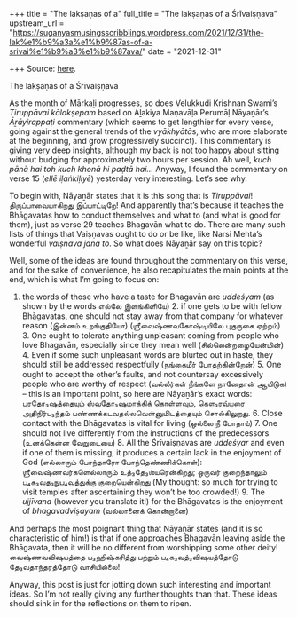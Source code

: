 +++
title = "The lakṣaṇas of a"
full_title = "The lakṣaṇas of a Śrīvaiṣṇava"
upstream_url = "https://suganyasmusingsscribblings.wordpress.com/2021/12/31/the-lak%e1%b9%a3a%e1%b9%87as-of-a-srivai%e1%b9%a3%e1%b9%87ava/"
date = "2021-12-31"

+++
Source: [here](https://suganyasmusingsscribblings.wordpress.com/2021/12/31/the-lak%e1%b9%a3a%e1%b9%87as-of-a-srivai%e1%b9%a3%e1%b9%87ava/).

The lakṣaṇas of a Śrīvaiṣṇava

As the month of Mārkaḻi progresses, so does Velukkudi Krishnan Swami’s *Tiruppāvai* *kālakṣepam* based on Aḻakiya Maṇavāḷa Perumāḷ Nāyaṉār’s *Āṟāyirappaṭi* commentary (which seems to get lengthier for every verse, going against the general trends of the *vyākhyātā*s, who are more elaborate at the beginning, and grow progressively succinct). This commentary is giving very deep insights, although my back is not too happy about sitting without budging for approximately two hours per session. Ah well, *kuch pānā hai toh kuch khonā hi paḍtā hai…* Anyway, I found the commentary on verse 15 (*ellē iḷaṅkiḷiyē*) yesterday very interesting. Let’s see why.

To begin with, Nāyaṉār states that it is this song that is *Tiruppāvai*! திருப்பாவையாகிறது இப்பாட்டிறே! And apparently that’s because it teaches the Bhāgavatas how to conduct themselves and what to (and what is good for them), just as verse 29 teaches Bhagavān what to do. There are many such lists of things that Vaiṣṇavas ought to do or be like, like Narsi Mehta’s wonderful *vaiṣnava jana to*. So what does Nāyaṉār say on this topic?

Well, some of the ideas are found throughout the commentary on this verse, and for the sake of convenience, he also recapitulates the main points at the end, which is what I’m going to focus on:

1.  the words of those who have a taste for Bhagavān are *uddeśyam* (as
    shown by the words எல்லே இளங்கிளியே) 2.  if one gets to be with fellow Bhāgavatas, one should not stay away
    from that company for whatever reason (இன்னம் உறங்குதியோ)
    (ஶ்ரீவைஷ்ணவகோஷ்டியிலே புகுருகை ஏற்றம்) 3.  One ought to tolerate anything unpleasant coming from people who
    love Bhagavān, especially since they mean well (சில்லென்றழையேன்மின்) 4.  Even if some such unpleasant words are blurted out in haste, they
    should still be addressed respectfully (நங்கைமீர் போதற்கின்றேன்) 5.  One ought to accept the other’s faults, and not countersay
    excessively people who are worthy of respect (வல்லீர்கள் நீங்களே நானேதான்
    ஆயிடுக) – this is an important point, so here are Nāyaṉār’s exact
    words: பரதோ₃ஷத்தையும் ஸ்வதோ₃ஷமாக்கிக் கொள்ளவும், கௌ₃ரவ்யரை அதிநிர்ப₃ந்தம்
    பண்ணக்கடவதல்லவென்னுமிடத்தையும் சொல்கிலுறது. 6.  Close contact with the Bhāgavatas is vital for living (ஒல்லை நீ போதாய்) 7.  One should not live differently from the instructions of the
    predecessors (உனக்கென்ன வேறுடையை) 8.  All the Śrīvaiṣṇavas are *uddeśyar* and even if one of them is
    missing, it produces a certain lack in the enjoyment of God (எல்லாரும்
    போந்தாரோ போந்தெண்ணிக்கொள்): ஶ்ரீவைஷ்ணவர்களெல்லாரும் உத்₃தே₃ஶ்யரென்கிறது; ஒருவர்
    குறைந்தாலும் ப₄க₃வத₃நுப₄வத்துக்கு குறையென்கிறது (My thought: so much for
    trying to visit temples after ascertaining they won’t be too
    crowded!) 9.  The *ujjīvana* (however you translate it!) for the Bhāgavatas is the
    enjoyment of *bhagavadviṣayam* (வல்லானைக் கொன்றானை)

And perhaps the most poignant thing that Nāyaṉār states (and it is so characteristic of him!) is that if one approaches Bhagavān leaving aside the Bhāgavata, then it will be no different from worshipping some other deity! வைஷ்ணவவிஷயத்தை ப₃ஹிஷ்கரித்து பற்றும் ப₄க₃வத்₃விஷயத்தோடு தே₃வதாந்தரத்தோடு வாசியில்லை!

Anyway, this post is just for jotting down such interesting and important ideas. So I’m not really giving any further thoughts than that. These ideas should sink in for the reflections on them to ripen.
